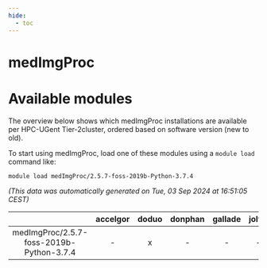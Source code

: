 ```yaml
---
hide:
  - toc
---
```


medImgProc
==========

# Available modules


The overview below shows which medImgProc installations are available per HPC-UGent Tier-2cluster, ordered based on software version (new to old).

To start using medImgProc, load one of these modules using a `module load` command like:

```shell
module load medImgProc/2.5.7-foss-2019b-Python-3.7.4
```

*(This data was automatically generated on Tue, 03 Sep 2024 at 16:51:05 CEST)*  

| |accelgor|doduo|donphan|gallade|joltik|shinx|skitty|
| :---: | :---: | :---: | :---: | :---: | :---: | :---: | :---: |
|medImgProc/2.5.7-foss-2019b-Python-3.7.4|-|x|-|-|-|-|x|

